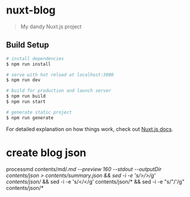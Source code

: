 # nuxt-blog

> My dandy Nuxt.js project

## Build Setup

``` bash
# install dependencies
$ npm run install

# serve with hot reload at localhost:3000
$ npm run dev

# build for production and launch server
$ npm run build
$ npm run start

# generate static project
$ npm run generate
```

For detailed explanation on how things work, check out [Nuxt.js docs](https://nuxtjs.org).

# create blog json
processmd contents/md/*.md --preview 160 --stdout --outputDir contents/json > contents/summary.json &&  sed -i -e 's/&gt;/>/g' contents/json/* &&  sed -i -e 's/&lt;/</g' contents/json/* && sed -i -e "s/&quot;/'/g" contents/json/*

